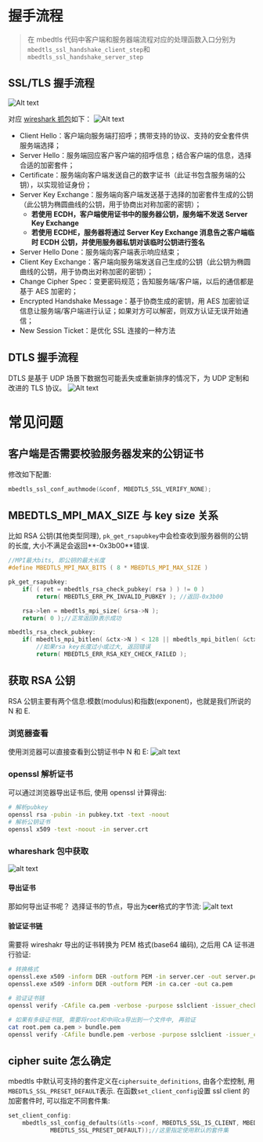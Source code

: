# 握手流程

> 在 mbedtls 代码中客户端和服务器端流程对应的处理函数入口分别为`mbedtls_ssl_handshake_client_step`和`mbedtls_ssl_handshake_server_step`

## SSL/TLS 握手流程

![Alt text](handshake.assets/image.png)

对应 [wireshark 抓包](handshake.assets/ssl_handshake.pcapng)如下：
![Alt text](handshake.assets/image-2.png)

- Client Hello：客户端向服务端打招呼；携带支持的协议、支持的安全套件供服务端选择；
- Server Hello：服务端回应客户客户端的招呼信息；结合客户端的信息，选择合适的加密套件；
- Certificate：服务端向客户端发送自己的数字证书（此证书包含服务端的公钥），以实现验证身份；
- Server Key Exchange：服务端向客户端发送基于选择的加密套件生成的公钥（此公钥为椭圆曲线的公钥，用于协商出对称加密的密钥）；
  - **若使用 ECDH，客户端使用证书中的服务器公钥，服务端不发送 Server Key Exchange**
  - **若使用 ECDHE，服务器将通过 Server Key Exchange 消息告之客户端临时 ECDH 公钥，并使用服务器私钥对该临时公钥进行签名**
- Server Hello Done：服务端向客户端表示响应结束；
- Client Key Exchange：客户端向服务端发送自己生成的公钥（此公钥为椭圆曲线的公钥，用于协商出对称加密的密钥）；
- Change Cipher Spec：变更密码规范；告知服务端/客户端，以后的通信都是基于 AES 加密的；
- Encrypted Handshake Message：基于协商生成的密钥，用 AES 加密验证信息让服务端/客户端进行认证；如果对方可以解密，则双方认证无误开始通信；
- New Session Ticket：是优化 SSL 连接的一种方法

## DTLS 握手流程

DTLS 是基于 UDP 场景下数据包可能丢失或重新排序的情况下，为 UDP 定制和改进的 TLS 协议。
![Alt text](handshake.assets/image-1.png)

# 常见问题

## 客户端是否需要校验服务器发来的公钥证书

修改如下配置:

```c
mbedtls_ssl_conf_authmode(&conf, MBEDTLS_SSL_VERIFY_NONE);
```

## MBEDTLS_MPI_MAX_SIZE 与 key size 关系

比如 RSA 公钥(其他类型同理), `pk_get_rsapubkey`中会检查收到服务器侧的公钥的长度, 大小不满足会返回**-0x3b00**错误.

```c
//MPI最大bits, 即公钥的最大长度
#define MBEDTLS_MPI_MAX_BITS ( 8 * MBEDTLS_MPI_MAX_SIZE )

pk_get_rsapubkey:
    if( ( ret = mbedtls_rsa_check_pubkey( rsa ) ) != 0 )
        return( MBEDTLS_ERR_PK_INVALID_PUBKEY ); //返回-0x3b00

    rsa->len = mbedtls_mpi_size( &rsa->N );
    return( 0 );//正常返回0表示成功

mbedtls_rsa_check_pubkey:
    if( mbedtls_mpi_bitlen( &ctx->N ) < 128 || mbedtls_mpi_bitlen( &ctx->N ) > MBEDTLS_MPI_MAX_BITS )
        //如果rsa key长度过小或过大, 返回错误
        return( MBEDTLS_ERR_RSA_KEY_CHECK_FAILED );
```

## 获取 RSA 公钥

RSA 公钥主要有两个信息:模数(modulus)和指数(exponent)，也就是我们所说的 N 和 E.

### 浏览器查看

使用浏览器可以直接查看到公钥证书中 N 和 E:
![alt text](handshake.assets/image-3.png)

### openssl 解析证书

可以通过浏览器导出证书后, 使用 openssl 计算得出:

```bash
# 解析pubkey
openssl rsa -pubin -in pubkey.txt -text -noout
# 解析公钥证书
openssl x509 -text -noout -in server.crt
```

### whareshark 包中获取

![alt text](handshake.assets/image-4.png)

#### 导出证书

那如何导出证书呢？
选择证书的节点，导出为**cer**格式的字节流:
![alt text](handshake.assets/image-5.png)

#### 验证证书链

需要将 wireshakr 导出的证书转换为 PEM 格式(base64 编码), 之后用 CA 证书进行验证:

```bash
# 转换格式
openssl.exe x509 -inform DER -outform PEM -in server.cer -out server.pem
openssl.exe x509 -inform DER -outform PEM -in ca.cer -out ca.pem

# 验证证书链
openssl verify -CAfile ca.pem -verbose -purpose sslclient -issuer_checks server.pem

# 如果有多级证书链, 需要将root和中间ca导出到一个文件中, 再验证
cat root.pem ca.pem > bundle.pem
openssl verify -CAfile bundle.pem -verbose -purpose sslclient -issuer_checks server.pem
```

## cipher suite 怎么确定

mbedtls 中默认可支持的套件定义在`ciphersuite_definitions`, 由各个宏控制, 用`MBEDTLS_SSL_PRESET_DEFAULT`表示.
在函数`set_client_config`设置 ssl client 的加密套件时, 可以指定不同套件集:

```c
set_client_config:
    mbedtls_ssl_config_defaults(&tls->conf, MBEDTLS_SSL_IS_CLIENT, MBEDTLS_SSL_TRANSPORT_STREAM,
            MBEDTLS_SSL_PRESET_DEFAULT));//这里指定使用默认的套件集
```
